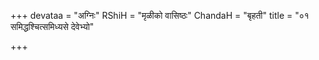 +++
devataa = "अग्निः"
RShiH = "मृळीको वासिष्ठः"
ChandaH = "बृहती"
title = "०१ समिद्धश्चित्समिध्यसे देवेभ्यो"

+++
